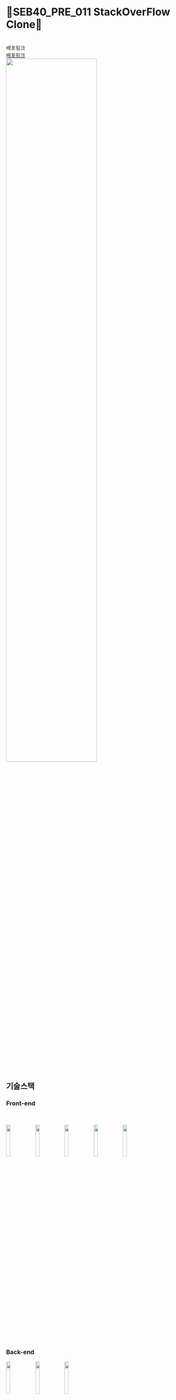 # 🎃SEB40_PRE_011 StackOverFlow Clone🎃
<br>
배포링크 
<br>
<a href="http://singgle.s3-website.ap-northeast-2.amazonaws.com/">배포링크</a>
<br>
<img src="https://user-images.githubusercontent.com/89185550/200227079-f24f005d-bd88-4c10-8a7a-b92bf2c00920.png" width="70%"/>
<br>
<br>

## 기술스택

### Front-end

<br/>
<p>
<img src="https://user-images.githubusercontent.com/52682603/138834243-fb74d81e-e90d-4c6a-8793-05df588f59ab.png" width="15%"/>
<img src="https://camo.githubusercontent.com/9eb91892d3969439e38151d9985cc1709f2bfd6062c4ff9e3518f355d4457cd6/68747470733a2f2f6e6f7469636f6e2d7374617469632e74616d6d6f6c6f2e636f6d2f6467676763726b78712f696d6167652f75706c6f61642f76313536373734393631342f6e6f7469636f6e2f7a6764617870616966356f6a6564756f6e7967622e706e67" width="15%"/>
<img src="https://camo.githubusercontent.com/ea2326599fe1ad74f07f5c2dd97ccdbd296e825d0ddf3f9fff2c417260a190fe/68747470733a2f2f6e6f7469636f6e2d7374617469632e74616d6d6f6c6f2e636f6d2f6467676763726b78712f696d6167652f75706c6f61642f76313536383835313531382f6e6f7469636f6e2f6c776a336872397631796f6865696d74776331772e706e67" width="15%"/>
<img src="https://user-images.githubusercontent.com/89185550/200225668-42773083-67d7-4098-9024-062e4e54a965.png" width="15%" />
<img src="https://user-images.githubusercontent.com/89185550/200225728-484cc527-63d5-4b55-9abe-a03f53d41132.png" width="15%" />
</ p>

### Back-end

<p>
<img src="https://user-images.githubusercontent.com/89185550/199911643-f4aa19c4-44e7-4b6b-a669-e033173203bd.png" width="15%" />
<img src="https://user-images.githubusercontent.com/89185550/200226696-b0ba98c3-c519-409d-b993-8b5cd4229392.png" width="15%" />
<img src="https://user-images.githubusercontent.com/89185550/200226810-864418e0-ba9e-4c19-820d-37d80dc24f94.png" width="15%" />
</ p>

<br/>

## 팀원소개
팀명 : 🎃싱글톤벙글톤!!!\
팀장 : 한승진 \
팀원 : 고하나, 신경호, 김윤구, 한상현(BE팀장), 조유종
<br>
<br>

### 아이스브레이킹
![피그마친해지기바래](https://user-images.githubusercontent.com/89185550/197691903-3dbcc9cb-2205-4004-8b2a-43eab6af967a.PNG)
<br>
<br>

### Figma
![StackOverFlowFigma](https://user-images.githubusercontent.com/89185550/197939885-d927827e-b320-4fea-a53a-f2a6592a6124.PNG)
<br>
<br>

### 화면구성
|회원가입|로그인|로그아웃|
|------|---|---|
|<img src="https://user-images.githubusercontent.com/89185550/200229274-90259786-f60d-491f-9d71-68051dc8cfcd.png" width="300px" height="300px">|<img src="https://user-images.githubusercontent.com/89185550/200229188-5f5d9310-9b65-425c-ad2d-0bb90703d4bd.png" width="300px" height="300px">|<img src="https://user-images.githubusercontent.com/89185550/200237852-7c32a96f-abb8-4dda-afda-c107f16f44c0.png" width="300px" height="300px">|
|질문페이지|상세페이지|수정페이지|
|<img src="https://user-images.githubusercontent.com/89185550/200229364-912bfbe2-feba-4a36-afd6-b94e6237656f.png" width="300px" height="300px">|<img src="https://user-images.githubusercontent.com/89185550/200229405-ae0055da-351c-40ac-ad33-56e7c8546378.png" width="300px" height="300px">|<img src="https://user-images.githubusercontent.com/89185550/200229523-30e1ff6e-f801-4b36-8cd4-fcc6febb4bee.png" width="300px" height="300px">|
|메인페이지|
|<img src="https://user-images.githubusercontent.com/89185550/200229493-e33f7eae-9173-46c8-9c82-cae270cad04b.png" width="300px" height="300px">|

### DB
![K-054](https://user-images.githubusercontent.com/89185550/197941555-316a2d1b-a6fb-417d-b881-1d22ebba4550.jpg)
<br>
<br>

### 팀원규칙(Git허브 사용시)

|이슈|내용|
|---|---|
|🚀API|API 관련|
|🤬BugFix|버그 발견!|
|🎨CSS|스타일링 관련|
|🖥Deploy|배포 관련|
|📓Docs|문서 작성 관련|
|🌟Feature|가능 개발|
|❗Issue|이슈 관련|
|❓Question|개발 질문|
|🏭Refactor|코드 리팩토링|
|⚙Setting|개발 환경 세팅|
|✅Test|테스트 관련|
<br>
<br>

### 사용자 요구사항 정의서(수정전)

![사용자 요구사항 정의서](https://user-images.githubusercontent.com/89185550/197688362-438101bb-6d79-49cb-b59d-7e9a81a5dd2f.PNG)

<br>

### 사용자 요구사항 정의서(수정후)
<img width="1038" alt="스크린샷 2022-11-07 오후 2 47 41" src="https://user-images.githubusercontent.com/89185550/200235375-ac35715b-d217-40b1-ac04-8f555ed67954.png">

<br>

### 서비스
<img width="657" alt="스크린샷 2022-11-07 오후 2 56 04" src="https://user-images.githubusercontent.com/89185550/200236396-d08a3da4-f7ab-43be-953a-9060b846ec8a.png">

